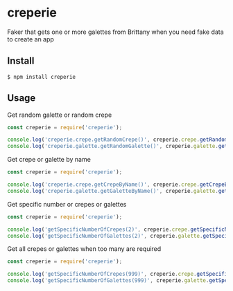 # creperie
Faker that gets one or more galettes from Brittany when you need fake data to create an app

## Install

```
$ npm install creperie
```

## Usage
Get random galette or random crepe
```js
const creperie = require('creperie');

console.log('creperie.crepe.getRandomCrepe()', creperie.crepe.getRandomCrepe());
console.log('creperie.galette.getRandomGalette()', creperie.galette.getRandomGalette());
```

Get crepe or galette by name
```js
const creperie = require('creperie');

console.log('creperie.crepe.getCrepeByName()', creperie.crepe.getCrepeByName('plougastel'));
console.log('creperie.galette.getGaletteByName()', creperie.galette.getGaletteByName('complete'));
```

Get specific number or crepes or galettes
```js
const creperie = require('creperie');

console.log('getSpecificNumberOfCrepes(2)', creperie.crepe.getSpecificNumberOfCrepes(2));
console.log('getSpecificNumberOfGalettes(2)', creperie.galette.getSpecificNumberOfGalettes(2));
```

Get all crepes or galettes when too many are required
```js
const creperie = require('creperie');

console.log('getSpecificNumberOfCrepes(999)', creperie.crepe.getSpecificNumberOfCrepes(999));
console.log('getSpecificNumberOfGalettes(999)', creperie.galette.getSpecificNumberOfGalettes(999));
```